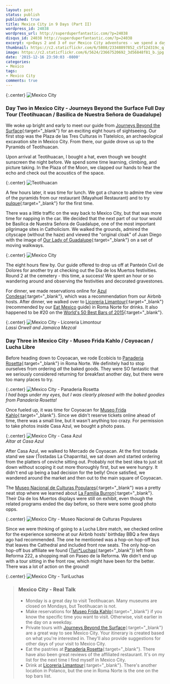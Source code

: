 ```yaml
---
layout: post
status: publish
published: true
title: Mexico City in 9 Days (Part II)
wordpress_id: 24038
wordpress_url: http://superduperfantastic.com/?p=24038
disqus_id: 24038 http://superduperfantastic.com/?p=24038
excerpt: <p>Days 2 and 3 of our Mexico City adventures - we spend a day touring Teotihuacan and Basilica de Nuestra Señora de Guadalupe with Journeys Beyond the Surface. The next day, we wander around Coyoacan, making stops at Casa Azul, Mercado de Coyoacan and Museo Nacional de Culturas Populares. In the evening, we're in the audience at a Lucha Libre match!</p>
thumbnail: https://c2.staticflickr.com/6/5808/23348897852_c5f12d319c_q.jpg
image: https://c2.staticflickr.com/6/5624/23667520692_3d56848f81_b.jpg
date: '2015-12-16 23:50:03 -0800'
categories:
- Mexico
tags:
- Mexico City
comments: true
---
```

{:.center}
![Mexico City](https://c2.staticflickr.com/6/5801/23135084203_c60e30957b_b.jpg)

### Day Two in Mexico City - Journeys Beyond the Surface Full Day Tour (Teotihuacan / Basilica de Nuestra Señora de Guadalupe) ###

We woke up bright and early to meet our guide from [Journeys Beyond the Surface](http://travelmexicocity.com.mx/){:target="_blank"} for an exciting eight hours of sightseeing. Our first stop was the Plaza de las Tres Culturas in Tlatelolco, an archaeological excavation site in Mexico City. From there, our guide drove us up to the Pyramids of Teotihuacan. 

Upon arrival at Teotihuacan, I bought a hat, even though we bought sunscreen the night before. We spend some time learning, climbing, and picture taking. In the Plaza of the Moon, we clapped our hands to hear the echo and check out the acoustics of the space. 

{:.center}
![Teotihuacan](https://c2.staticflickr.com/6/5724/23736333806_a0db20a381_b.jpg)

A few hours later, it was time for lunch. We got a chance to admire the view of the pyramids from our restaurant (Mayahuel Restaurant) and to try [pulque](https://en.wikipedia.org/wiki/Pulque){:target="_blank"} for the first time.

There was a little traffic on the way back to Mexico City, but that was more time for napping in the car. We decided that the next part of our tour would be Basilica de Nuestra Señora de Guadalupe, one of the most important pilgrimage sites in Catholicism. We walked the grounds, admired the cityscape (without the haze) and viewed the "original cloak" of Juan Diego with the image of [Our Lady of Guadalupe](https://en.wikipedia.org/wiki/Our_Lady_of_Guadalupe){:target="_blank"} on a set of moving walkways.

{:.center}
![Mexico City](https://c2.staticflickr.com/6/5808/23348897852_c5f12d319c_b.jpg)

The eight hours flew by. Our guide offered to drop us off at Panteón Civil de Dolores for another try at checking out the Dia de los Muertos festivities. Round 2 at the cemetery - this time, a success! We spent an hour or so wandering around and observing the festivities and decorated gravestones.

For dinner, we made reservations online for [Azul Condesa](http://azul.rest/){:target="_blank"}, which was a recommendation from our Airbnb hosts. After dinner, we walked over to [Licoreria Limantour](http://limantour.tv/){:target="_blank"} (recommended by our [Eat Mexico](http://www.eatmexico.com/) guide) in Roma Norte for drinks. It also happened to be #20 on the [World's 50 Best Bars of 2015](http://www.worlds50bestbars.com/fifty-best-bars-list/Licoreria-Limantour.php?pid=ranking-2015-1-50){:target="_blank"}.

{:.center}
![Mexico City - Licoreria Limontour](https://c1.staticflickr.com/1/682/23429685886_10db084dcd_b.jpg)  
_Lassi Orwell and Jamaica Mezcal_

### Day Three in Mexico City - Museo Frida Kahlo / Coyoacan / Lucha Libre ###

Before heading down to Coyoacan, we rode Ecobicis to [Panaderia Rosetta](http://www.rosetta.com.mx/){:target="_blank"} in Roma Norte. We definitely had to stop ourselves from ordering _all_ the baked goods. They were SO fantastic that we seriously considered returning for breakfast another day, but there were too many places to try.

{:.center}
![Mexico City - Panaderia Rosetta](https://c2.staticflickr.com/6/5624/23667520692_3d56848f81_b.jpg)  
_I had bags under my eyes, but I was clearly pleased with the baked goodies from Panaderia Rosetta!_

Once fueled up, it was time for Coyoacan for [Museo Frida Kahlo](http://museofridakahlo.org.mx/){:target="_blank"}. Since we didn't reserve tickets online ahead of time, there was a small line, but it wasn't anything too crazy. For permission to take photos inside Casa Azul, we bought a photo pass.

{:.center}
![Mexico City - Casa Azul](https://c2.staticflickr.com/6/5763/23428607622_bd389e41fb_b.jpg)  
_Altar at Casa Azul_

After Casa Azul, we walked to Mercado de Coyoacan. At the first tostada stand we saw (Tostadas La Chaparrita), we sat down and started ordering from the platters of ceviche sitting out. Probably not the best idea to just sit down without scoping it out more thoroughly first, but we were hungry. It didn't end up being a bad decision for the belly! Once satisfied, we wandered around the market and then out to the main square of Coyoacan. 

The [Museo Nacional de Culturas Populares](http://museoculturaspopulares.gob.mx/){:target="_blank"} was a pretty neat stop where we learned about [La Familia Burron](https://en.wikipedia.org/wiki/La_Familia_Burr%C3%B3n){:target="_blank"}. Their Dia de los Muertos displays were still on exhibit, even though the related programs ended the day before, so there were some good photo opps.

{:.center}
![Mexico City - Museo Nacional de Culturas Populares](https://c2.staticflickr.com/6/5668/23436024069_7209a76d6f_b.jpg)

Since we were thinking of going to a Lucha Libre match, we checked online for the experience someone at our Airbnb hosts' birthday BBQ a few days ago had recommended. The one he mentioned was a hop-on hop-off bus that leaves the Cathedral and included front row seats. The only hop-on hop-off bus affiliate we found ([Turi*Luchas](http://turibus.com.mx/index.php?s=RutasTematicas){:target="_blank"}) left from Reforma 222, a shopping mall on Paseo de la Reforma. We didn't end up with a tour sitting in the front row, which might have been for the better. There was a lot of action on the ground!

{:.center}
![Mexico City - TuriLuchas](https://c1.staticflickr.com/1/632/23435812899_9559fecaf9_b.jpg)

>### Mexico City - Real Talk ###
>- Monday is a great day to visit Teotihuacan. Many museums are closed on Mondays, but Teotihuacan is not.
>- Make reservations for [Museo Frida Kahlo](http://museofridakahlo.org.mx/){:target="_blank"} if you know the specific time you want to visit. Otherwise, visit earlier in the day on a weekday.
>- Private tours with [Journeys Beyond the Surface](http://travelmexicocity.com.mx/){:target="_blank"} are a great way to see Mexico City. Your itinerary is created based on what you're interested in. They'll also provide suggestions for other days of your visit to Mexico City.
>- Eat the pastries at [Panaderia Rosetta](http://www.rosetta.com.mx/){:target="_blank"}. There have also been great reviews of the affiliated restaurant. It's on my list for the next time I find myself in Mexico City.
>- Drink at [Licoreria Limantour](http://limantour.tv/){:target="_blank"}. There's another location in Polanco, but the one in Roma Norte is the one on the top bars list.
